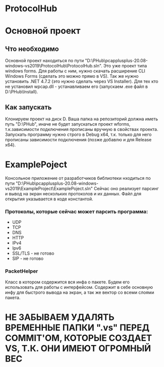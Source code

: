 # ProtocolHub

<h1>Основной проект</h1>
<h2>Что необходимо</h2>
<p>Основной проект находиться по пути "D:\PHub\pcapplusplus-20.08-windows-vs2019\ProtocolHub\ProtocolHub.sln".
Это уже проект типа windows forms. Для работы с ним, нужно скачать расширение CLI Windows Forms (сделать это можно прямо в VS).
Так же нужно установить .NET 4.7.2 (это нужно сделать через VS Installer).
Для тех кто не установил wpcap.dll - устанавливаем его (запускаем .exe файл в D:\PHub\Install).</p>

<h2>Как запускать</h2>
<p>Клонируем проект на диск D. Ваша папка на репозиторий должна иметь путь "D:\PHub", иначе не будет запускаться проект wforms,
т.к.зависимости подключения прописаны вручную в свойствах проекта. Запускать программу нужно строго в Debug x64,
т.к. только для него прописаны зависимости подключения (позже добавлю и для Release x64).</p>

<h1>ExamplePoject</h1>
<p>Консольное приложение от разработчиков библиотеки нходиться по пути "D:\PHub\pcapplusplus-20.08-windows-vs2019\ExampleProject\ExamplePoject.sln"
Сейчас оно реализует парсинг и вывод на экран нескольких протоколов и их данных. Файл для открытия указывается в коде константой.</p>
<h3>Протоколы, которые сейчас может парсить программа:</h3>
<ul>
<li>UDP</li>
<li>TCP</li>
<li>DNS</li>
<li>HTTP</li>
<li>IPv4</li>
<li>Ipv6</li>
<li>SSL/TLS - не готово</li>
<li>SIP - не готово</li>
</ul>

<h3>PacketHelper</h3>
<p>Класс в котором содержится вся инфа о пакете.
Будем его использовать для работы с интерфейсом.
Содержит в себе основную инфу для быстрого вывода на экран, а так же вектор со всеми слоями пакета.</p>

<h1>НЕ ЗАБЫВАЕМ УДАЛЯТЬ ВРЕМЕННЫЕ ПАПКИ ".vs" ПЕРЕД COMMIT'ОМ, КОТОРЫЕ СОЗДАЕТ VS, Т.К. ОНИ ИМЕЮТ ОГРОМНЫЙ ВЕС</h1>